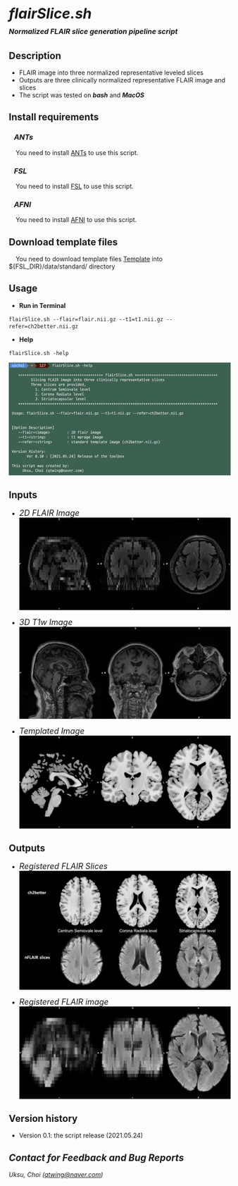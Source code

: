 # <font size=6><br>_**flairSlice.sh</br></font> <font size=3>Normalized FLAIR slice generation pipeline script**_</font>


## Description
+ FLAIR image into three normalized representative leveled slices
+ Outputs are three clinically normalized representative FLAIR image and slices
+ The script was tested on <b>_bash_</b> and <b>_MacOS_</b>


## Install requirements
### &nbsp;&nbsp;&nbsp;_ANTs_
&nbsp;&nbsp;&nbsp;&nbsp;You need to install [ANTs](https://github.com/ANTsX/ANTs) to use this script.<br>
### &nbsp;&nbsp;&nbsp;_FSL_
&nbsp;&nbsp;&nbsp;&nbsp;You need to install [FSL](https://fsl.fmrib.ox.ac.uk/fsl/fslwiki) to use this script.<br>
### &nbsp;&nbsp;&nbsp;_AFNI_
&nbsp;&nbsp;&nbsp;&nbsp;You need to install [AFNI](https://afni.nimh.nih.gov/) to use this script.<br>


## Download template files
&nbsp;&nbsp;&nbsp;&nbsp;You need to download template files [Template](https://github.com/stnava/DynANTs/tree/master/template) into ${FSL_DIR}/data/standard/ directory<br>


## Usage
+ <b>Run in Terminal</b>
```
flairSlice.sh --flair=flair.nii.gz --t1=t1.nii.gz --refer=ch2better.nii.gz
```
+ <b>Help</b>
```
flairSlice.sh -help
```
![](assets/README-23b31551.png)

## Inputs
* <font size=4>_2D FLAIR Image_</font>
![](assets/README-fad0177a.png)

* <font size=4>_3D T1w Image_</font>
![](assets/README-29ccc37f.png)

* <font size=4>_Templated Image_</font>
![](assets/README-cc625896.png)


## Outputs
* <font size=4>_Registered FLAIR Slices_</font>
![](assets/README-e115898c.png)

* <font size=4>_Registered FLAIR image_</font>
![](assets/README-6619afb9.png)

## Version history
+ Version 0.1: the script release (2021.05.24)

## _Contact for Feedback and Bug Reports_
_Uksu, Choi (qtwing@naver.com)_
